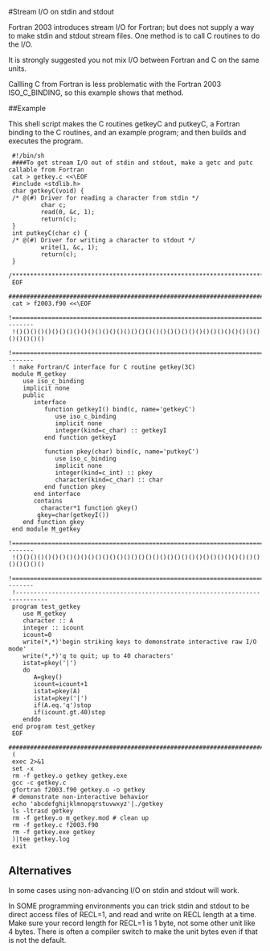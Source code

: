 #Stream I/O on stdin and stdout

Fortran 2003 introduces stream I/O for Fortran; but does not 
supply a way to make stdin and stdout stream files. One method
is to call C routines to do the I/O.

It is strongly suggested you not mix I/O between Fortran and C on the
same units.

Callling C from Fortran is less problematic with the Fortran 2003 ISO\_C\_BINDING,
so this example shows that method.

##Example

This shell script makes the C routines getkeyC and putkeyC, a Fortran binding to the C
routines, and an example program; and then builds and executes the program.

     #!/bin/sh
     ####To get stream I/O out of stdin and stdout, make a getc and putc callable from Fortran
     cat > getkey.c <<\EOF
     #include <stdlib.h>
     char getkeyC(void) {
     /* @(#) Driver for reading a character from stdin */
             char c;
             read(0, &c, 1);
             return(c);
     }
     int putkeyC(char c) {
     /* @(#) Driver for writing a character to stdout */
             write(1, &c, 1);
             return(c);
     }
     /******************************************************************************/
     EOF
     ################################################################################
     cat > f2003.f90 <<\EOF
     !=======================================================================--------
     !()()()()()()()()()()()()()()()()()()()()()()()()()()()()()()()()()()()()()()()
     !=======================================================================--------
     ! make Fortran/C interface for C routine getkey(3C)
     module M_getkey
        use iso_c_binding
        implicit none
        public
           interface
              function getkeyI() bind(c, name='getkeyC')
                 use iso_c_binding
                 implicit none
                 integer(kind=c_char) :: getkeyI
              end function getkeyI
     
              function pkey(char) bind(c, name='putkeyC')
                 use iso_c_binding
                 implicit none
                 integer(kind=c_int) :: pkey
                 character(kind=c_char) :: char
              end function pkey
           end interface
           contains
             character*1 function gkey()
     	    gkey=char(getkeyI())
     	end function gkey
     end module M_getkey
     !=======================================================================--------
     !()()()()()()()()()()()()()()()()()()()()()()()()()()()()()()()()()()()()()()()
     !=======================================================================--------
     !-------------------------------------------------------------------------------
     program test_getkey
        use M_getkey
        character :: A
        integer :: icount
        icount=0
        write(*,*)'begin striking keys to demonstrate interactive raw I/O mode'
        write(*,*)'q to quit; up to 40 characters'
        istat=pkey('|')
        do
           A=gkey()
           icount=icount+1
           istat=pkey(A)
           istat=pkey('|')
           if(A.eq.'q')stop
           if(icount.gt.40)stop
        enddo
     end program test_getkey
     EOF
     ################################################################################
     (
     exec 2>&1
     set -x
     rm -f getkey.o getkey getkey.exe
     gcc -c getkey.c
     gfortran f2003.f90 getkey.o -o getkey
     # demonstrate non-interactive behavior
     echo 'abcdefghijklmnopqrstuvwxyz'|./getkey
     ls -ltrasd getkey
     rm -f getkey.o m_getkey.mod # clean up
     rm -f getkey.c f2003.f90
     rm -f getkey.exe getkey
     )|tee getkey.log
     exit
## Alternatives

In some cases using non-advancing I/O on stdin and stdout will work.

In SOME programming environments you can trick stdin and stdout to be direct access
files of RECL=1, and read and write on RECL length at a time. Make sure your record
length for RECL=1 is 1 byte, not some other unit like 4 bytes. There is often a compiler
switch to make the unit bytes even if that is not the default.
